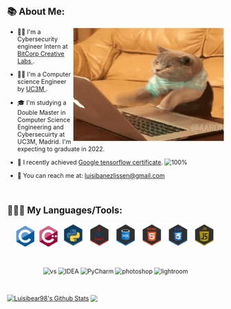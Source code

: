 



<p>&nbsp;</p>

## 📚 About Me:
<a href="https://github.com/Luisibear98/"><img align="right" width="350" height="263" src="https://github.com/Luisibear98/Luisibear98/blob/main/giphy.gif"></a>
  - 👨‍💻 I'm a Cybersecurity engineer Intern at <a href = "http://www.bitcorp.it/"> BitCorp Creative Labs </a>.
  - 👨‍🏫 I'm a Computer science Engineer by <a href = "https://www.uc3m.es/Inicio"> UC3M </a>.
  - 🎓 I'm studying a Double Master in Computer Science Engineering and Cybersecuirty at UC3M, Madrid. I'm expecting to graduate in 2022.
  - 🎯 I recently achieved <a href="https://www.credential.net/813c5491-86e4-4f87-a870-796dc3305a63#gs.txgpiy">Google tensorflow certificate</a>. ![100%](https://progress-bar.dev/100)

  - 📧 You can reach me at: luisibanezlissen@gmail.com

<p>&nbsp;</p>



## 👨🏻‍💻 My Languages/Tools:
<div>
<p align="center">
<img src="https://github.com/Luisibear98/Luisibear98/blob/main/Misc/image%20backups/homeycombs/C.svg" alt="c" width="50" height="50"/> 
<img src="https://github.com/Luisibear98/Luisibear98/blob/main/Misc/image%20backups/homeycombs/C++.svg" alt="cplusplus" width="50" height="50"/> 
<img src="https://github.com/Luisibear98/Luisibear98/blob/main/Misc/image%20backups/homeycombs/Python.png" alt="python" width="57" height="55"/> 
<img src="https://github.com/Luisibear98/Luisibear98/blob/main/Misc/image%20backups/homeycombs/JAVA.png" alt="JAVA" width="57" height="55"/> 
<img src="https://github.com/Luisibear98/Luisibear98/blob/main/Misc/image%20backups/homeycombs/SQL.png" alt="SQL" width="57" height="55"/> 
<img src="https://github.com/Luisibear98/Luisibear98/blob/main/Misc/image%20backups/homeycombs/HTML5.png" alt="html5" width="57" height="55"/> 
<img src="https://github.com/Luisibear98/Luisibear98/blob/main/Misc/image%20backups/homeycombs/CSS3.png" alt="css3" width="57" height="55"/> 
<img src="https://github.com/Luisibear98/Luisibear98/blob/main/Misc/image%20backups/homeycombs/JavaScript.png" alt="javascript" width="57" height="55"/> 
<p>&nbsp;</p>
<p align="center">
<img src="https://images-wixmp-ed30a86b8c4ca887773594c2.wixmp.com/f/217d5ea0-623d-40b1-9b31-027b904a5f15/ddjvwxd-b25523cb-c1c0-4716-8e55-3efdc015abef.png?token=eyJ0eXAiOiJKV1QiLCJhbGciOiJIUzI1NiJ9.eyJzdWIiOiJ1cm46YXBwOiIsImlzcyI6InVybjphcHA6Iiwib2JqIjpbW3sicGF0aCI6IlwvZlwvMjE3ZDVlYTAtNjIzZC00MGIxLTliMzEtMDI3YjkwNGE1ZjE1XC9kZGp2d3hkLWIyNTUyM2NiLWMxYzAtNDcxNi04ZTU1LTNlZmRjMDE1YWJlZi5wbmcifV1dLCJhdWQiOlsidXJuOnNlcnZpY2U6ZmlsZS5kb3dubG9hZCJdfQ.78tZSYZMHR4zWvx9nAu-JvXy-nPKCwMmxdBePKEvB08" alt="vs" width="48" height="48"/> 
<img src="https://images-wixmp-ed30a86b8c4ca887773594c2.wixmp.com/f/9b5e7dcc-db45-4acb-8078-4f1e40191fe1/dbfye6x-ee5cf816-da93-4428-8cc6-e388e0b45136.png?token=eyJ0eXAiOiJKV1QiLCJhbGciOiJIUzI1NiJ9.eyJzdWIiOiJ1cm46YXBwOiIsImlzcyI6InVybjphcHA6Iiwib2JqIjpbW3sicGF0aCI6IlwvZlwvOWI1ZTdkY2MtZGI0NS00YWNiLTgwNzgtNGYxZTQwMTkxZmUxXC9kYmZ5ZTZ4LWVlNWNmODE2LWRhOTMtNDQyOC04Y2M2LWUzODhlMGI0NTEzNi5wbmcifV1dLCJhdWQiOlsidXJuOnNlcnZpY2U6ZmlsZS5kb3dubG9hZCJdfQ._0zGB33NIE1jhC583GLDwygXr5jsMVwfCaEtBWtWNt0" alt="IDEA" width="48" height="48"/> 
<img src="https://images-wixmp-ed30a86b8c4ca887773594c2.wixmp.com/f/217d5ea0-623d-40b1-9b31-027b904a5f15/dccudp7-3a29ffd5-4e85-4123-88cc-4e948bedd7c1.png/v1/fill/w_512,h_512,strp/honeycomb_icon_pycharm_by_mauriliosm_dccudp7-fullview.png?token=eyJ0eXAiOiJKV1QiLCJhbGciOiJIUzI1NiJ9.eyJzdWIiOiJ1cm46YXBwOiIsImlzcyI6InVybjphcHA6Iiwib2JqIjpbW3siaGVpZ2h0IjoiPD01MTIiLCJwYXRoIjoiXC9mXC8yMTdkNWVhMC02MjNkLTQwYjEtOWIzMS0wMjdiOTA0YTVmMTVcL2RjY3VkcDctM2EyOWZmZDUtNGU4NS00MTIzLTg4Y2MtNGU5NDhiZWRkN2MxLnBuZyIsIndpZHRoIjoiPD01MTIifV1dLCJhdWQiOlsidXJuOnNlcnZpY2U6aW1hZ2Uub3BlcmF0aW9ucyJdfQ.H8trsVIaTWNWAe_KnDtr1GN7tt8V8S3ANzAGW1MG2Bs" alt="PyCharm" width="48" height="48"/> 
<img src="https://preview.redd.it/9j29mcwvdv921.png?width=512&format=png&auto=webp&s=df03e5e15a395b099581ce25b88c6470a28c0c8f" alt="photoshop" width="48" height="48"/> 
<img src="https://preview.redd.it/z3xmza38ev921.png?width=512&format=png&auto=webp&s=39d0ca955e2a4cc678b415453e7f63b06c2ea6a7" alt="lightroom" width="48" height="48"/> 

</div>

<p>&nbsp;</p>



<a href="https://github.com/Luisibear98">
<img align="center" alt="Luisibear98's Github Stats" src="https://github-readme-stats.codestackr.vercel.app/api?username=Luisibear98&show_icons=true&hide_border=true&count_private=true&include_all_commits=true&theme=radical" /></a>

<a href="https://github.com/Luisibear98">
  <img align="center" src="https://github-readme-stats.anuraghazra1.vercel.app/api/top-langs/?username=Luisibear98&layout=compact&theme=radical" />
</a>
